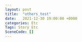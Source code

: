 ```yaml
---
layout: post
title:  "others_test"
date:   2021-12-30 19:00:00 +0000
categories: Etc
Tags: Story Etc
SceneCode: []
---
```

